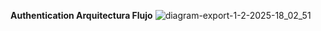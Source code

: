 **Authentication Arquitectura Flujo**
![diagram-export-1-2-2025-18_02_51](https://github.com/user-attachments/assets/b2523d3a-23d0-4b98-a3fd-2d5c446fba08)
